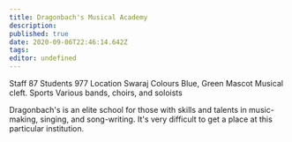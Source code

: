 ```yaml
---
title: Dragonbach's Musical Academy
description: 
published: true
date: 2020-09-06T22:46:14.642Z
tags: 
editor: undefined
---
```


Staff 	87
Students 	977
Location 	Swaraj
Colours 	Blue, Green
Mascot 	Musical cleft.
Sports 	Various bands, choirs, and soloists

Dragonbach's is an elite school for those with skills and talents in music-making, singing, and song-writing. It's very difficult to get a place at this particular institution.